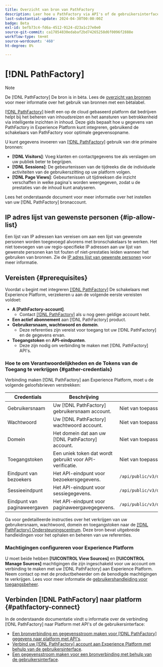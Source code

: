 ```yaml
---
title: Overzicht van bron van PathFactory
description: Leer hoe u PathFactory via API's of de gebruikersinterface met Adobe Experience Platform kunt verbinden.
last-substantial-update: 2024-04-30T00:00:00Z
badge: Beta
exl-id: befb73c4-fd6a-4512-9124-d23a1c27e0e0
source-git-commit: ca17854830edabaf2bd74265258d6f0096f2888e
workflow-type: tm+mt
source-wordcount: '460'
ht-degree: 0%

---
```


# [!DNL PathFactory]

>[!NOTE]
>
>De [!DNL PathFactory] De bron is in bèta. Lees de [overzicht van bronnen](../../home.md#terms-and-conditions) voor meer informatie over het gebruik van bronnen met een bètalabel.

[[!DNL PathFactory]](https://www.pathfactory.com/) biedt een op de cloud gebaseerd platform dat bedrijven helpt bij het beheren van inhoudsreizen en het aansturen van betrokkenheid via intelligente inzichten in inhoud. Deze gids bepaalt hoe u gegevens van PathFactory in Experience Platform kunt integreren, gebruikend de schakelaars van PathFactory voor optimale gegevensopname.

U kunt gegevens invoeren van [[!DNL PathFactory]](https://www.pathfactory.com/) gebruik van drie primaire bronnen:

* **[!DNL Visitors]**: Voeg klanten en contactgegevens toe als verslagen om uw publiek beter te begrijpen.
* **[!DNL Sessions]**: De gebeurtenissen van de tijdreeks die de individuele activiteiten van de gebruikerszitting op uw platform volgen.
* **[!DNL Page Views]**: Gebeurtenissen uit tijdreeksen die inzicht verschaffen in welke pagina&#39;s worden weergegeven, zodat u de prestaties van de inhoud kunt analyseren.

Lees het onderstaande document voor meer informatie over het instellen van uw [!DNL PathFactory] bronaccount.

## IP adres lijst van gewenste personen {#ip-allow-list}

Een lijst van IP adressen kan vereisen om aan een lijst van gewenste personen worden toegevoegd alvorens met bronschakelaars te werken. Het niet toevoegen van uw regio-specifieke IP adressen aan uw lijst van gewenste personen kan tot fouten of niet-prestaties leiden wanneer het gebruiken van bronnen. Zie de [IP adres lijst van gewenste personen](../../ip-address-allow-list.md) voor meer informatie.

## Vereisten {#prerequisites}

Voordat u begint met integreren [[!DNL PathFactory]](https://www.pathfactory.com/) De schakelaars met Experience Platform, verzekeren u aan de volgende eerste vereisten voldoet:

* **A [PathFactory-account]**.
   * Contact [[!DNL PathFactory]](https://www.pathfactory.com/portal/company/contactus.shtml) als u nog geen geldige account hebt.
* **Een actief abonnement** aan [!DNL PathFactory] product.
* **Gebruikersnaam, wachtwoord en domein**.
   * Deze referenties zijn vereist voor toegang tot uw [!DNL PathFactory] en de gegevens ervan.
* **Toegangstoken** en **API-eindpunten**.
   * Deze zijn nodig om verbinding te maken met [!DNL PathFactory] API&#39;s.

### Hoe te om Verantwoordelijkheden en de Tokens van de Toegang te verkrijgen {#gather-credentials}

Verbinding maken [!DNL PathFactory] aan Experience Platform, moet u de volgende geloofsbrieven verstrekken:

| Credentials | Beschrijving | Endpoint |
| --- | --- | --- |
| Gebruikersnaam | Uw [!DNL PathFactory] gebruikersnaam account. | Niet van toepassing |
| Wachtwoord | Uw [!DNL PathFactory] wachtwoord account. | Niet van toepassing |
| Domein | Het domein dat aan uw [!DNL PathFactory] account. | Niet van toepassing |
| Toegangstoken | Een uniek token dat wordt gebruikt voor API-verificatie. | Niet van toepassing |
| Eindpunt van bezoekers | Het API-eindpunt voor bezoekersgegevens. | `/api/public/v3/data_lake_apis/visitors.json` |
| Sessieeindpunt | Het API-eindpunt voor sessiegegevens. | `/api/public/v3/data_lake_apis/sessions.json` |
| Eindpunt van paginaweergaven | Het API-eindpunt voor paginaweergavegegevens. | `/api/public/v3/data_lake_apis/page_views.json` |

Ga voor gedetailleerde instructies over het verkrijgen van uw gebruikersnaam, wachtwoord, domein en toegangstoken naar de [[!DNL PathFactory] Ondersteuningscentrum](https://support.pathfactory.com/categories/adobe/). Deze bron bevat uitgebreide handleidingen voor het ophalen en beheren van uw referenties.

### Machtigingen configureren voor Experience Platform

U moet beide hebben **[!UICONTROL View Sources]** en **[!UICONTROL Manage Sources]** machtigingen die zijn ingeschakeld voor uw account om verbinding te maken met uw [!DNL PathFactory] aan Experience Platform. Neem contact op met de productbeheerder om de benodigde machtigingen te verkrijgen. Lees voor meer informatie de [gebruikershandleiding voor toegangsbeheer](../../../access-control/ui/overview.md).

## Verbinden [!DNL PathFactory] naar platform {#pathfactory-connect}

In de onderstaande documentatie vindt u informatie over de verbinding [!DNL PathFactory] naar Platform met API&#39;s of de gebruikersinterface:

* [Een bronverbinding en gegevensstroom maken voor [!DNL PathFactory] gegevens naar platform met API&#39;s](../../tutorials/api/create/marketing-automation/pathfactory.md).
* [Verbind uw [!DNL PathFactory] account aan Experience Platform met behulp van de gebruikersinterface](../../tutorials/ui/create/marketing-automation/pathfactory.md).
* [Een gegevensstroom maken voor een bronverbinding met behulp van de gebruikersinterface](../../tutorials/ui/dataflow/marketing-automation.md).

